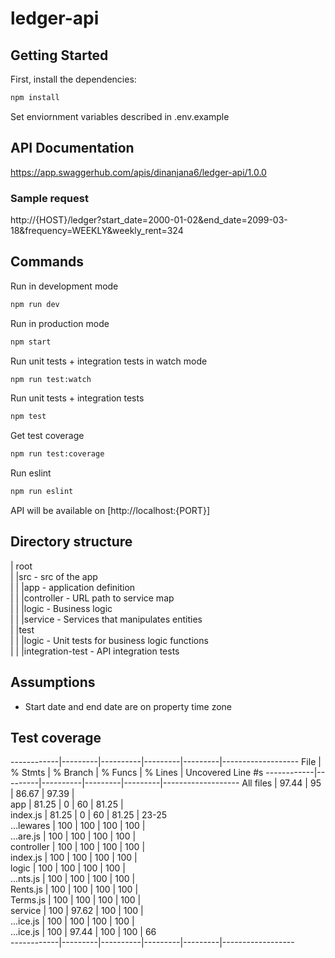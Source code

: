 # ledger-api

## Getting Started

First, install the dependencies:
```bash
npm install
```

Set enviornment variables described in .env.example

## API Documentation
https://app.swaggerhub.com/apis/dinanjana6/ledger-api/1.0.0

### Sample request
http://{HOST}/ledger?start_date=2000-01-02&end_date=2099-03-18&frequency=WEEKLY&weekly_rent=324

## Commands

Run in development mode
```bash
npm run dev
```

Run in production mode
```bash
npm start
```

Run unit tests + integration tests in watch mode
```bash
npm run test:watch
```

Run unit tests + integration tests
```bash
npm test
```

Get test coverage
```bash
npm run test:coverage
```
Run eslint
```bash
npm run eslint
```
API will be available on [http://localhost:{PORT}]

## Directory structure
| root  
| |src - src of the app  
| | |app - application definition  
| | |controller - URL path to service map  
| | |logic - Business logic  
| | |service - Services that manipulates entities  
| |test  
| | |logic - Unit tests for business logic functions  
| | |integration-test - API integration tests  

## Assumptions
* Start date and end date are on property time zone

## Test coverage

------------|---------|----------|---------|---------|-------------------
File        | % Stmts | % Branch | % Funcs | % Lines | Uncovered Line #s 
------------|---------|----------|---------|---------|-------------------
All files   |   97.44 |       95 |   86.67 |   97.39 |                   
 app        |   81.25 |        0 |      60 |   81.25 |                   
  index.js  |   81.25 |        0 |      60 |   81.25 | 23-25             
 ...lewares |     100 |      100 |     100 |     100 |                   
  ...are.js |     100 |      100 |     100 |     100 |                   
 controller |     100 |      100 |     100 |     100 |                   
  index.js  |     100 |      100 |     100 |     100 |                   
 logic      |     100 |      100 |     100 |     100 |                   
  ...nts.js |     100 |      100 |     100 |     100 |                   
  Rents.js  |     100 |      100 |     100 |     100 |                   
  Terms.js  |     100 |      100 |     100 |     100 |                   
 service    |     100 |    97.62 |     100 |     100 |                   
  ...ice.js |     100 |      100 |     100 |     100 |                   
  ...ice.js |     100 |    97.44 |     100 |     100 | 66                
------------|---------|----------|---------|---------|------------------